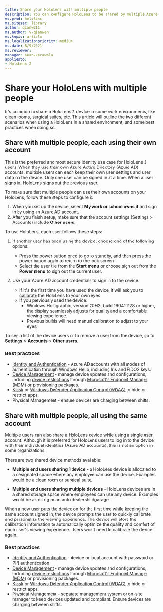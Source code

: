 ```yaml
---
title: Share your HoloLens with multiple people
description: You can configure HoloLens to be shared by multiple Azure Active Directory accounts, or by multiple users that use a single account.
ms.prod: hololens
ms.sitesec: library
author: qianw211
ms.author: v-qianwen
ms.topic: article
ms.localizationpriority: medium
ms.date: 8/9/2021
ms.reviewer: 
manager: sean-kerawala
appliesto:
- HoloLens 2
---
```


# Share your HoloLens with multiple people

It's common to share a HoloLens 2 device in some work environments, like clean rooms, surgical suites, etc. This article will outline the two different scenarios when using a HoloLens in a shared environment, and some best practices when doing so.

## Share with multiple people, each using their own account

This is the preferred and most secure identity use case for HoloLens 2 users. When they use their own Azure Active Directory (Azure AD) accounts, multiple users can each keep their own user settings and user data on the device. Only one user can be signed in at a time. When a user signs in, HoloLens signs out the previous user.

To make sure that multiple people can use their own accounts on your HoloLens, follow these steps to configure it:

1. When you set up the device, select **My work or school owns it** and sign in by using an Azure AD account.
1. After you finish setup, make sure that the account settings (Settings > Accounts) include **Other users**.

To use HoloLens, each user follows these steps:

1. If another user has been using the device, choose one of the following options:
   - Press the power button once to go to standby, and then press the power button again to return to the lock screen
   - Select the user tile from the **Start menu** or choose sign out from the **Power menu** to sign out the current user.

1. Use your Azure AD account credentials to sign in to the device.  
    - If it's the first time you have used the device, it will ask you to [calibrate](hololens-calibration.md) the HoloLens to your own eyes. 
    - If you previously used the device:
        -  Windows Holographic, version 20H2, build 19041.1128 or higher, the display seamlessly adjusts for quality and a comfortable viewing experience. 
        - Previous builds will need manual calibration to adjust to your eyes.

To see a list of the device users or to remove a user from the device, go to **Settings** > **Accounts** > **Other users**.

### Best practices
- [Identity and Authentication](hololens-identity.md) - Azure AD accounts with all modes of authentication through [Windows Hello](/windows-hardware/design/device-experiences/windows-hello), including Iris and FIDO2 keys.
- [Device Management](hololens-csp-policy-overview.md) - manage device updates and configurations, including [device restrictions](hololens-common-device-restrictions.md) through [Microsoft's Endpoint Manager (MDM)](hololens-mdm-configure.md) or provisioning packages.
- [Kiosk](hololens-kiosk.md) or [Windows Defender Application Control (WDAC)](windows-defender-application-control-wdac.md) to hide or restrict apps. 
- Physical Management - ensure devices are charging between shifts.

## Share with multiple people, all using the same account

Multiple users can also share a HoloLens device while using a single user account. Although it is preferred for HoloLens users to log in to the device with their individual identities (Azure AD accounts), this is not an option in some organizations.

There are two shared device methods available:

- **Multiple end users sharing 1 device** - a HoloLens device is allocated to a designated space where any employee can use the device. Examples would be a clean room or surgical suite. 

- **Multiple end users sharing multiple devices** - HoloLens devices are in a shared storage space where employees can use any device. Examples would be an oil rig or an auto dealership/garage.

When a new user puts the device on for the first time while keeping the same account signed in, the device prompts the user to quickly calibrate and personalize the viewing experience. The device will store the calibration information to automatically optimize the quality and comfort of each user's viewing experience. Users won't need to calibrate the device again.

### Best practices
- [Identity and Authentication](hololens-identity.md) - device or local account with password or  PIN authentication.
- [Device Management](hololens-csp-policy-overview.md) - manage device updates and configurations, including [device restrictions](hololens-common-device-restrictions.md) through [Microsoft's Endpoint Manager (MDM)](hololens-mdm-configure.md) or provisioning packages.
- [Kiosk](hololens-kiosk.md) or [Windows Defender Application Control (WDAC)](windows-defender-application-control-wdac.md) to hide or restrict apps. 
- Physical Management - separate management system or on-site manager to keep devices updated and compliant. Ensure devices are charging between shifts.